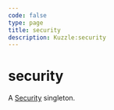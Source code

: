```yaml
---
code: false
type: page
title: security
description: Kuzzle:security
---
```


# security

A [Security](/sdk/js/5/core-classes/security) singleton.
